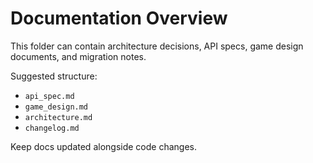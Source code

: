 # Documentation Overview

This folder can contain architecture decisions, API specs, game design documents, and migration notes.

Suggested structure:
- `api_spec.md`
- `game_design.md`
- `architecture.md`
- `changelog.md`

Keep docs updated alongside code changes.

